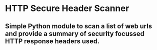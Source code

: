 HTTP Secure Header Scanner
=====================
Simple Python module to scan a list of web urls and provide a summary of security focussed HTTP response headers used.
------------------------------------------------------------------------------------------------------

